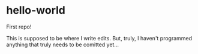 # hello-world
First repo!

This is supposed to be where I write edits. But, truly, I haven't programmed anything that truly needs to be comitted yet...
